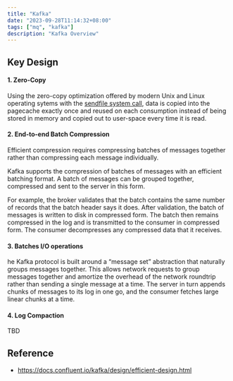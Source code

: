 ```yaml
---
title: "Kafka"
date: "2023-09-28T11:14:32+08:00"
tags: ["mq", "kafka"]
description: "Kafka Overview"
---
```


## Key Design

#### 1. Zero-Copy
Using the zero-copy optimization offered by modern Unix and Linux operating sytems with the [sendfile system call](https://man7.org/linux/man-pages/man2/sendfile.2.html), data is copied into the pagecache exactly once and reused on each consumption instead of being stored in memory and copied out to user-space every time it is read.

#### 2. End-to-end Batch Compression
Efficient compression requires compressing batches of messages together rather than compressing each message individually.

Kafka supports the compression of batches of messages with an efficient batching format. A batch of messages can be grouped together, compressed and sent to the server in this form.

For example, the broker validates that the batch contains the same number of records that the batch header says it does. After validation, the batch of messages is written to disk in compressed form. The batch then remains compressed in the log and is transmitted to the consumer in compressed form. The consumer decompresses any compressed data that it receives.

#### 3. Batches I/O operations
he Kafka protocol is built around a “message set” abstraction that naturally groups messages together. This allows network requests to group messages together and amortize the overhead of the network roundtrip rather than sending a single message at a time. The server in turn appends chunks of messages to its log in one go, and the consumer fetches large linear chunks at a time.

#### 4. Log Compaction
TBD

## Reference
- https://docs.confluent.io/kafka/design/efficient-design.html
